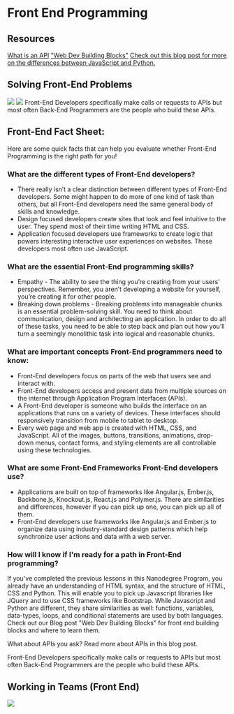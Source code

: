 # Front End Programming

## Resources
[What is an API](http://sproutsocial.com/insights/what-is-an-api/)
["Web Dev Building Blocks"](http://blog.udacity.com/2015/03/web-dev-building-blocks-need-to-know-where-to-learn.html?_ga=1.82070738.53639439.1458784522)
[Check out this blog post for more on the differences between JavaScript and Python.](https://blog.glyphobet.net/essay/2557)

## Solving Front-End Problems
![](http://7xsjcm.com1.z0.glb.clouddn.com/16-8-30/19055624.jpg)
![](http://7xsjcm.com1.z0.glb.clouddn.com/16-8-30/97451739.jpg)
Front-End Developers specifically make calls or requests to APIs but most often Back-End Programmers are the people who build these APIs.

## Front-End Fact Sheet:
Here are some quick facts that can help you evaluate whether Front-End Programming is the right path for you!

### What are the different types of Front-End developers?
- There really isn’t a clear distinction between different types of Front-End developers. Some might happen to do more of one kind of task than others, but all Front-End developers need the same general body of skills and knowledge.
- Design focused developers create sites that look and feel intuitive to the user. They spend most of their time writing HTML and CSS.
- Application focused developers use frameworks to create logic that powers interesting interactive user experiences on websites. These developers most often use JavaScript.

### What are the essential Front-End programming skills?
- Empathy - The ability to see the thing you’re creating from your users’ perspectives. Remember, you aren’t developing a website for yourself, you’re creating it for other people.
- Breaking down problems - Breaking problems into manageable chunks is an essential problem-solving skill. You need to think about communication, design and architecting an application. In order to do all of these tasks, you need to be able to step back and plan out how you’ll turn a seemingly monolithic task into logical and reasonable chunks.

### What are important concepts Front-End programmers need to know:
- Front-End developers focus on parts of the web that users see and interact with.
- Front-End developers access and present data from multiple sources on the internet through Application Program Interfaces (APIs).
- A Front-End developer is someone who builds the interface on an applications that runs on a variety of devices. These interfaces should responsively transition from mobile to tablet to desktop.
- Every web page and web app is created with HTML, CSS, and JavaScript. All of the images, buttons, transitions, animations, drop-down menus, contact forms, and styling elements are all controllable using these technologies.

### What are some Front-End Frameworks Front-End developers use?
- Applications are built on top of frameworks like Angular.js, Ember.js, Backbone.js, Knockout.js, React.js and Polymer.js. There are similarities and differences, however if you can pick up one, you can pick up all of them.
- Front-End developers use frameworks like Angular.js and Ember.js to organize data using industry-standard design patterns which help synchronize user actions and data with a web server.

### How will I know if I'm ready for a path in Front-End programming?
If you've completed the previous lessons in this Nanodegree Program, you already have an understanding of HTML syntax, and the structure of HTML, CSS and Python. This will enable you to pick up Javascript libraries like JQuery and to use CSS frameworks like Bootstrap. While Javascript and Python are different, they share similarities as well: functions, variables, data-types, loops, and conditional statements are used by both languages.  
Check out our Blog post "Web Dev Building Blocks" for front end building blocks and where to learn them.  

What about APIs you ask? Read more about APIs in this blog post.  

Front-End Developers specifically make calls or requests to APIs but most often Back-End Programmers are the people who build these APIs.

## Working in Teams (Front End)
![](http://7xsjcm.com1.z0.glb.clouddn.com/16-8-30/69532695.jpg)